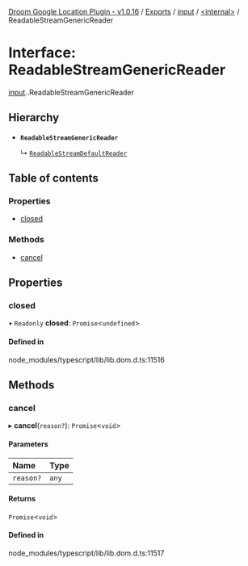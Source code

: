 [Droom Google Location Plugin - v1.0.16](../README.md) / [Exports](../modules.md) / [input](../modules/input.md) / [<internal\>](../modules/input._internal_.md) / ReadableStreamGenericReader

# Interface: ReadableStreamGenericReader

[input](../modules/input.md).[<internal>](../modules/input._internal_.md).ReadableStreamGenericReader

## Hierarchy

- **`ReadableStreamGenericReader`**

  ↳ [`ReadableStreamDefaultReader`](input._internal_.ReadableStreamDefaultReader.md)

## Table of contents

### Properties

- [closed](input._internal_.ReadableStreamGenericReader.md#closed)

### Methods

- [cancel](input._internal_.ReadableStreamGenericReader.md#cancel)

## Properties

### closed

• `Readonly` **closed**: `Promise`<`undefined`\>

#### Defined in

node_modules/typescript/lib/lib.dom.d.ts:11516

## Methods

### cancel

▸ **cancel**(`reason?`): `Promise`<`void`\>

#### Parameters

| Name | Type |
| :------ | :------ |
| `reason?` | `any` |

#### Returns

`Promise`<`void`\>

#### Defined in

node_modules/typescript/lib/lib.dom.d.ts:11517
